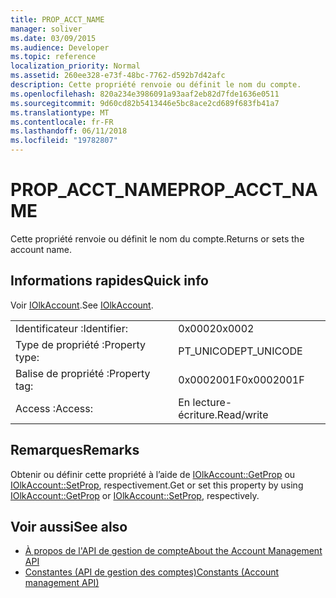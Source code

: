 ```yaml
---
title: PROP_ACCT_NAME
manager: soliver
ms.date: 03/09/2015
ms.audience: Developer
ms.topic: reference
localization_priority: Normal
ms.assetid: 260ee328-e73f-48bc-7762-d592b7d42afc
description: Cette propriété renvoie ou définit le nom du compte.
ms.openlocfilehash: 820a234e3986091a93aaf2eb82d7fde1636e0511
ms.sourcegitcommit: 9d60cd82b5413446e5bc8ace2cd689f683fb41a7
ms.translationtype: MT
ms.contentlocale: fr-FR
ms.lasthandoff: 06/11/2018
ms.locfileid: "19782807"
---
```

# <a name="propacctname"></a><span data-ttu-id="2a409-103">PROP_ACCT_NAME</span><span class="sxs-lookup"><span data-stu-id="2a409-103">PROP_ACCT_NAME</span></span>

<span data-ttu-id="2a409-104">Cette propriété renvoie ou définit le nom du compte.</span><span class="sxs-lookup"><span data-stu-id="2a409-104">Returns or sets the account name.</span></span>
  
## <a name="quick-info"></a><span data-ttu-id="2a409-105">Informations rapides</span><span class="sxs-lookup"><span data-stu-id="2a409-105">Quick info</span></span>

<span data-ttu-id="2a409-106">Voir [IOlkAccount](iolkaccount.md).</span><span class="sxs-lookup"><span data-stu-id="2a409-106">See [IOlkAccount](iolkaccount.md).</span></span>
  
|||
|:-----|:-----|
|<span data-ttu-id="2a409-107">Identificateur :</span><span class="sxs-lookup"><span data-stu-id="2a409-107">Identifier:</span></span>  <br/> |<span data-ttu-id="2a409-108">0x0002</span><span class="sxs-lookup"><span data-stu-id="2a409-108">0x0002</span></span>  <br/> |
|<span data-ttu-id="2a409-109">Type de propriété :</span><span class="sxs-lookup"><span data-stu-id="2a409-109">Property type:</span></span>  <br/> |<span data-ttu-id="2a409-110">PT_UNICODE</span><span class="sxs-lookup"><span data-stu-id="2a409-110">PT_UNICODE</span></span>  <br/> |
|<span data-ttu-id="2a409-111">Balise de propriété :</span><span class="sxs-lookup"><span data-stu-id="2a409-111">Property tag:</span></span>  <br/> |<span data-ttu-id="2a409-112">0x0002001F</span><span class="sxs-lookup"><span data-stu-id="2a409-112">0x0002001F</span></span>  <br/> |
|<span data-ttu-id="2a409-113">Access :</span><span class="sxs-lookup"><span data-stu-id="2a409-113">Access:</span></span>  <br/> |<span data-ttu-id="2a409-114">En lecture-écriture.</span><span class="sxs-lookup"><span data-stu-id="2a409-114">Read/write</span></span>  <br/> |
   
## <a name="remarks"></a><span data-ttu-id="2a409-115">Remarques</span><span class="sxs-lookup"><span data-stu-id="2a409-115">Remarks</span></span>

<span data-ttu-id="2a409-116">Obtenir ou définir cette propriété à l’aide de [IOlkAccount::GetProp](iolkaccount-getprop.md) ou [IOlkAccount::SetProp](iolkaccount-setprop.md), respectivement.</span><span class="sxs-lookup"><span data-stu-id="2a409-116">Get or set this property by using [IOlkAccount::GetProp](iolkaccount-getprop.md) or [IOlkAccount::SetProp](iolkaccount-setprop.md), respectively.</span></span>
  
## <a name="see-also"></a><span data-ttu-id="2a409-117">Voir aussi</span><span class="sxs-lookup"><span data-stu-id="2a409-117">See also</span></span>

- [<span data-ttu-id="2a409-118">À propos de l'API de gestion de compte</span><span class="sxs-lookup"><span data-stu-id="2a409-118">About the Account Management API</span></span>](about-the-account-management-api.md) 
- [<span data-ttu-id="2a409-119">Constantes (API de gestion des comptes)</span><span class="sxs-lookup"><span data-stu-id="2a409-119">Constants (Account management API)</span></span>](constants-account-management-api.md)

